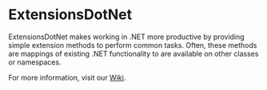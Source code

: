 # ExtensionsDotNet

ExtensionsDotNet makes working in .NET more productive by providing simple extension methods to perform common tasks. Often, these methods are mappings of existing .NET functionality to are available on other classes or namespaces.

For more information, visit our [Wiki](https://github.com/adyle5/ExtensionsDotNet/wiki). 
